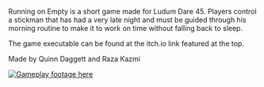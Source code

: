 Running on Empty is a short game made for Ludum Dare 45. Players control a stickman that has had a very late night and must be guided through his morning routine to make it to work on time without falling back to sleep.

The game executable can be found at the itch.io link featured at the top.

Made by Quinn Daggett and Raza Kazmi

[![Gameplay footage here](https://user-images.githubusercontent.com/16639056/90814540-445d8300-e2f7-11ea-8ab2-2eaf6dc11368.png)](https://youtu.be/aLPGL18iV1Q)
